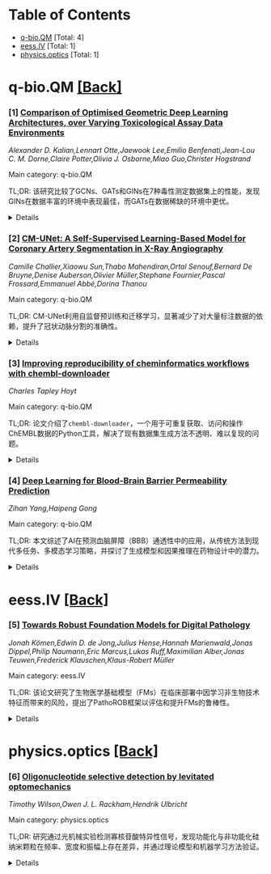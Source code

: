 <div id=toc></div>

# Table of Contents

- [q-bio.QM](#q-bio.QM) [Total: 4]
- [eess.IV](#eess.IV) [Total: 1]
- [physics.optics](#physics.optics) [Total: 1]


<div id='q-bio.QM'></div>

# q-bio.QM [[Back]](#toc)

### [1] [Comparison of Optimised Geometric Deep Learning Architectures, over Varying Toxicological Assay Data Environments](https://arxiv.org/abs/2507.17775)
*Alexander D. Kalian,Lennart Otte,Jaewook Lee,Emilio Benfenati,Jean-Lou C. M. Dorne,Claire Potter,Olivia J. Osborne,Miao Guo,Christer Hogstrand*

Main category: q-bio.QM

TL;DR: 该研究比较了GCNs、GATs和GINs在7种毒性测定数据集上的性能，发现GINs在数据丰富的环境中表现最佳，而GATs在数据稀缺的环境中更优。


<details>
  <summary>Details</summary>
Motivation: 探索不同图神经网络架构在化学信息学中的独特影响，尤其是在毒性测定分类任务中的表现差异。

Method: 对分子图进行预处理、类别平衡和分层后，使用贝叶斯优化对GCNs、GATs和GINs进行21次独立优化，并在7种数据集上评估性能。

Result: GINs在5种数据丰富的测定中表现最佳（AUC 0.728-0.849），而GATs在2种数据稀缺的测定中显著优于其他架构。

Conclusion: GINs适合数据丰富的环境，GATs适合数据稀缺的环境，且GINs在超参数优化中表现出独特性。

Abstract: Geometric deep learning is an emerging technique in Artificial Intelligence
(AI) driven cheminformatics, however the unique implications of different Graph
Neural Network (GNN) architectures are poorly explored, for this space. This
study compared performances of Graph Convolutional Networks (GCNs), Graph
Attention Networks (GATs) and Graph Isomorphism Networks (GINs), applied to 7
different toxicological assay datasets of varying data abundance and endpoint,
to perform binary classification of assay activation. Following pre-processing
of molecular graphs, enforcement of class-balance and stratification of all
datasets across 5 folds, Bayesian optimisations were carried out, for each GNN
applied to each assay dataset (resulting in 21 unique Bayesian optimisations).
Optimised GNNs performed at Area Under the Curve (AUC) scores ranging from
0.728-0.849 (averaged across all folds), naturally varying between specific
assays and GNNs. GINs were found to consistently outperform GCNs and GATs, for
the top 5 of 7 most data-abundant toxicological assays. GATs however
significantly outperformed over the remaining 2 most data-scarce assays. This
indicates that GINs are a more optimal architecture for data-abundant
environments, whereas GATs are a more optimal architecture for data-scarce
environments. Subsequent analysis of the explored higher-dimensional
hyperparameter spaces, as well as optimised hyperparameter states, found that
GCNs and GATs reached measurably closer optimised states with each other,
compared to GINs, further indicating the unique nature of GINs as a GNN
algorithm.

</details>


### [2] [CM-UNet: A Self-Supervised Learning-Based Model for Coronary Artery Segmentation in X-Ray Angiography](https://arxiv.org/abs/2507.17779)
*Camille Challier,Xiaowu Sun,Thabo Mahendiran,Ortal Senouf,Bernard De Bruyne,Denise Auberson,Olivier Müller,Stephane Fournier,Pascal Frossard,Emmanuel Abbé,Dorina Thanou*

Main category: q-bio.QM

TL;DR: CM-UNet利用自监督预训练和迁移学习，显著减少了对大量标注数据的依赖，提升了冠状动脉分割的准确性。


<details>
  <summary>Details</summary>
Motivation: 冠状动脉分割在临床实践中存在挑战，缺乏大规模标注数据集限制了自动化工具的发展。

Method: 提出CM-UNet，结合自监督预训练和有限标注数据的迁移学习，仅需少量标注即可实现高精度分割。

Result: 仅用18张标注图像微调时，Dice分数下降15.2%，优于基线模型的46.5%下降，证明了自监督学习的有效性。

Conclusion: 自监督学习能显著提升冠状动脉分割性能，减少对大数据集的依赖，有望改善临床诊断效率和患者预后。

Abstract: Accurate segmentation of coronary arteries remains a significant challenge in
clinical practice, hindering the ability to effectively diagnose and manage
coronary artery disease. The lack of large, annotated datasets for model
training exacerbates this issue, limiting the development of automated tools
that could assist radiologists. To address this, we introduce CM-UNet, which
leverages self-supervised pre-training on unannotated datasets and transfer
learning on limited annotated data, enabling accurate disease detection while
minimizing the need for extensive manual annotations. Fine-tuning CM-UNet with
only 18 annotated images instead of 500 resulted in a 15.2% decrease in Dice
score, compared to a 46.5% drop in baseline models without pre-training. This
demonstrates that self-supervised learning can enhance segmentation performance
and reduce dependence on large datasets. This is one of the first studies to
highlight the importance of self-supervised learning in improving coronary
artery segmentation from X-ray angiography, with potential implications for
advancing diagnostic accuracy in clinical practice. By enhancing segmentation
accuracy in X-ray angiography images, the proposed approach aims to improve
clinical workflows, reduce radiologists' workload, and accelerate disease
detection, ultimately contributing to better patient outcomes. The source code
is publicly available at
https://github.com/CamilleChallier/Contrastive-Masked-UNet.

</details>


### [3] [Improving reproducibility of cheminformatics workflows with chembl-downloader](https://arxiv.org/abs/2507.17783)
*Charles Tapley Hoyt*

Main category: q-bio.QM

TL;DR: 论文介绍了`chembl-downloader`，一个用于可重复获取、访问和操作ChEMBL数据的Python工具，解决了现有数据集生成方法不透明、难以复现的问题。


<details>
  <summary>Details</summary>
Motivation: 现有从ChEMBL生成的数据集缺乏生成代码，方法不透明，复现困难，且数据集容易过时。

Method: 开发了`chembl-downloader`，一个Python包，通过FTP服务器提供可重复的ChEMBL数据获取和操作。

Result: 工具已发布，支持MIT许可证，可从GitHub和PyPI获取。

Conclusion: `chembl-downloader`提高了数据集的透明度、可更新性和可信度。

Abstract: Many modern cheminformatics workflows derive datasets from ChEMBL, but few of
these datasets are published with accompanying code for their generation.
Consequently, their methodologies (e.g., selection, filtering, aggregation) are
opaque, reproduction is difficult, and interpretation of results therefore
lacks important context. Further, such static datasets quickly become
out-of-date. For example, the current version of ChEMBL is v35 (as of December
2024), but ExCAPE-DB uses v20, Deep Confidence uses v23, the consensus dataset
from Isigkeit _et al._ (2022) uses v28, and Papyrus uses v30. Therefore, there
is a need for tools that provide reproducible bulk access to the latest (or a
given) version of ChEMBL in order to enable researchers to make their derived
datasets more transparent, updatable, and trustworthy. This article introduces
`chembl-downloader`, a Python package for the reproducible acquisition, access,
and manipulation of ChEMBL data through its FTP server. It can be downloaded
under the MIT license from https://github.com/cthoyt/chembl-downloader and
installed from PyPI with `pip install chembl-downloader.`

</details>


### [4] [Deep Learning for Blood-Brain Barrier Permeability Prediction](https://arxiv.org/abs/2507.18557)
*Zihan Yang,Haipeng Gong*

Main category: q-bio.QM

TL;DR: 本文综述了AI在预测血脑屏障（BBB）通透性中的应用，从传统方法到现代多任务、多模态学习策略，并探讨了生成模型和因果推理在药物设计中的潜力。


<details>
  <summary>Details</summary>
Motivation: 预测分子能否通过BBB对神经药物开发至关重要，传统方法易误判，早期机器学习模型能力有限，AI方法因其建模能力成为关键工具。

Method: 系统回顾了从深度神经网络到基于图的结构建模的演变，强调多任务和多模态学习策略的优势。

Result: AI方法推动了BBB建模从静态分类向机制感知和结构功能建模的转变。

Conclusion: 这一范式转变为AI在神经药理学开发中的整合提供了方法论基础和未来路线图。

Abstract: Predicting whether a molecule can cross the blood-brain barrier (BBB) is a
key step in early-stage neuropharmaceutical development, directly influencing
both research efficiency and success rates in drug discovery. Traditional
empirical methods based on physicochemical properties are prone to systematic
misjudgements due to their reliance on static rules. Early machine learning
models, although data-driven, often suffer from limited capacity, poor
generalization, and insufficient interpretability. In recent years, artificial
intelligence (AI) methods have become essential tools for predicting BBB
permeability and guiding related drug design, owing to their ability to model
molecular structures and capture complex biological mechanisms. This article
systematically reviews the evolution of this field-from deep neural networks to
graph-based structural modeling-highlighting the advantages of multi-task and
multimodal learning strategies in identifying mechanism-relevant variables. We
further explore the emerging potential of generative models and causal
inference methods for integrating permeability prediction with mechanism-aware
drug design. BBB modeling is in the transition from static classification
toward mechanistic perception and structure-function modeling. This paradigm
shift provides a methodological foundation and future roadmap for the
integration of AI into neuropharmacological development.

</details>


<div id='eess.IV'></div>

# eess.IV [[Back]](#toc)

### [5] [Towards Robust Foundation Models for Digital Pathology](https://arxiv.org/abs/2507.17845)
*Jonah Kömen,Edwin D. de Jong,Julius Hense,Hannah Marienwald,Jonas Dippel,Philip Naumann,Eric Marcus,Lukas Ruff,Maximilian Alber,Jonas Teuwen,Frederick Klauschen,Klaus-Robert Müller*

Main category: eess.IV

TL;DR: 该论文研究了生物医学基础模型（FMs）在临床部署中因学习非生物技术特征而带来的风险，提出了PathoROB框架以评估和提升FMs的鲁棒性。


<details>
  <summary>Details</summary>
Motivation: 生物医学FMs在临床验证中存在因学习非生物技术特征（如手术/内窥镜技术、实验室程序、扫描仪硬件等）而导致的潜在风险，需要系统性评估和提升其鲁棒性。

Method: 提出了PathoROB框架，包括三个新指标（如鲁棒性指数）和四个数据集，涵盖28个生物类别和34个医疗中心的数据，评估了20个FMs的鲁棒性。

Result: 实验显示所有评估的FMs均存在鲁棒性缺陷，且鲁棒性差异显著；非鲁棒FMs可能导致重大诊断错误。使用更鲁棒的FMs和后处理鲁棒化方法可显著减少（但未完全消除）此类错误。

Conclusion: 鲁棒性评估是临床采用病理FMs前的必要步骤，未来FMs开发需将鲁棒性作为核心设计原则。PathoROB为跨生物医学领域的鲁棒性评估提供了蓝图。

Abstract: Biomedical Foundation Models (FMs) are rapidly transforming AI-enabled
healthcare research and entering clinical validation. However, their
susceptibility to learning non-biological technical features -- including
variations in surgical/endoscopic techniques, laboratory procedures, and
scanner hardware -- poses risks for clinical deployment. We present the first
systematic investigation of pathology FM robustness to non-biological features.
Our work (i) introduces measures to quantify FM robustness, (ii) demonstrates
the consequences of limited robustness, and (iii) proposes a framework for FM
robustification to mitigate these issues. Specifically, we developed PathoROB,
a robustness benchmark with three novel metrics, including the robustness
index, and four datasets covering 28 biological classes from 34 medical
centers. Our experiments reveal robustness deficits across all 20 evaluated
FMs, and substantial robustness differences between them. We found that
non-robust FM representations can cause major diagnostic downstream errors and
clinical blunders that prevent safe clinical adoption. Using more robust FMs
and post-hoc robustification considerably reduced (but did not yet eliminate)
the risk of such errors. This work establishes that robustness evaluation is
essential for validating pathology FMs before clinical adoption and
demonstrates that future FM development must integrate robustness as a core
design principle. PathoROB provides a blueprint for assessing robustness across
biomedical domains, guiding FM improvement efforts towards more robust,
representative, and clinically deployable AI systems that prioritize biological
information over technical artifacts.

</details>


<div id='physics.optics'></div>

# physics.optics [[Back]](#toc)

### [6] [Oligonucleotide selective detection by levitated optomechanics](https://arxiv.org/abs/2507.17940)
*Timothy Wilson,Owen J. L. Rackham,Hendrik Ulbricht*

Main category: physics.optics

TL;DR: 研究通过光机械实验检测寡核苷酸特异性信号，发现功能化与非功能化硅纳米颗粒在频率、宽度和振幅上存在差异，并通过理论模型和机器学习方法验证。


<details>
  <summary>Details</summary>
Motivation: 探索在光机械实验中检测寡核苷酸特异性信号的可能性，以区分功能化与非功能化硅纳米颗粒。

Method: 使用1550 nm激光在真空中光学捕获功能化的硅纳米颗粒，通过光学干涉仪检测其振荡频率和振幅，并采用洛伦兹曲线拟合和机器学习方法分析数据。

Result: 功能化与非功能化硅纳米颗粒在频率、宽度和振幅上存在显著差异，随机森林模型进一步验证了这种差异。

Conclusion: 光机械实验结合机器学习方法可以有效区分功能化与非功能化硅纳米颗粒，为寡核苷酸检测提供了新途径。

Abstract: Here we examine the detection of oligonucleotide-specific signals in
sensitive optomechanical experiments. Silica nanoparticles (SiNPs) were
functionalized using ZnCl$_2$ and 25-mers of single-stranded deoxyadenosine and
deoxythymidine monophosphate which were optically trapped by a 1550 nm
wavelength laser in vacuum. In the optical trap, SiNPs behave as harmonic
oscillators, and their oscillation frequency and amplitude can be precisely
detected by optical interferometry. The data was compared across particle
types, revealing differences in frequency, width and amplitude of peaks with
respect to motion of the SiNPs which can be explained by a theoretical model.
Data obtained from this platform was analyzed by fitting Lorentzian curves to
the spectra. Linear discriminant analysis detected differences between the
functionalized and non-functionalized SiNPs. Random forest modeling provided
further evidence that the fitted data were different between the groups.
Transmission electron microscopy was carried out, but did not reveal any visual
differences between the particle types

</details>
